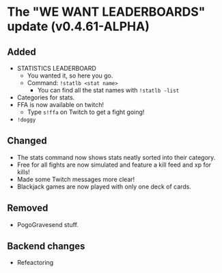 # The "WE WANT LEADERBOARDS" update (v0.4.61-ALPHA)

## Added
- STATISTICS LEADERBOARD
  - You wanted it, so here you go.
  - Command: `!statlb <stat name>`
    - You can find all the stat names with `!statlb -list`
- Categories for stats.
- FFA is now available on twitch! 
  - Type `s!ffa` on Twitch to get a fight going!
- `!doggy`

## Changed
- The stats command now shows stats neatly sorted into their category.
- Free for all fights are now simulated and feature a kill feed and xp for kills!
- Made some Twitch messages more clear!
- Blackjack games are now played with only one deck of cards.

## Removed
- PogoGravesend stuff.

## Backend changes
- Refeactoring